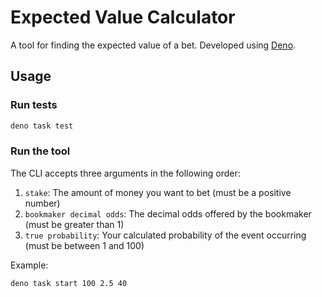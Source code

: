 # Expected Value Calculator

A tool for finding the expected value of a bet. Developed using [Deno](https://deno.com/).

## Usage

### Run tests

```bash
deno task test
```

### Run the tool

The CLI accepts three arguments in the following order:

1. `stake`: The amount of money you want to bet (must be a positive number)
2. `bookmaker decimal odds`: The decimal odds offered by the bookmaker (must be greater than 1)
3. `true probability`: Your calculated probability of the event occurring (must be between 1 and 100)

Example:

```bash
deno task start 100 2.5 40
```
